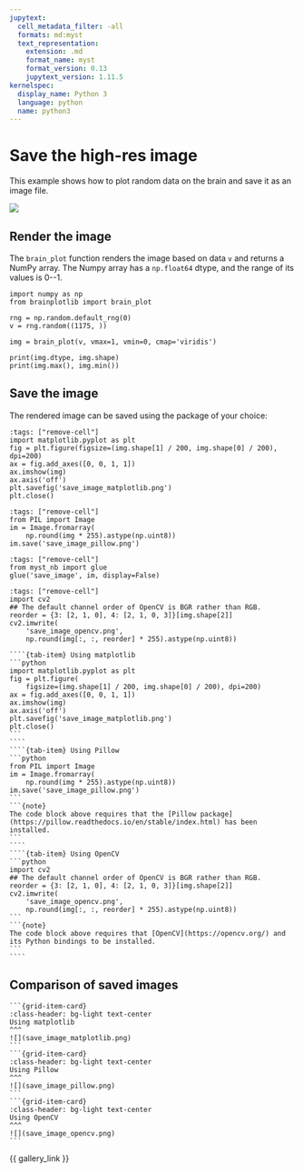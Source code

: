 ```yaml
---
jupytext:
  cell_metadata_filter: -all
  formats: md:myst
  text_representation:
    extension: .md
    format_name: myst
    format_version: 0.13
    jupytext_version: 1.11.5
kernelspec:
  display_name: Python 3
  language: python
  name: python3
---
```


# Save the high-res image

This example shows how to plot random data on the brain and save it as an image file.

![](save_image_pillow.png)


## Render the image

The `brain_plot` function renders the image based on data `v` and returns a NumPy array.
The Numpy array has a `np.float64` dtype, and the range of its values is 0--1.

```{code-cell}python
import numpy as np
from brainplotlib import brain_plot

rng = np.random.default_rng(0)
v = rng.random((1175, ))

img = brain_plot(v, vmax=1, vmin=0, cmap='viridis')

print(img.dtype, img.shape)
print(img.max(), img.min())
```


## Save the image
The rendered image can be saved using the package of your choice:

```{code-cell}python
:tags: ["remove-cell"]
import matplotlib.pyplot as plt
fig = plt.figure(figsize=(img.shape[1] / 200, img.shape[0] / 200), dpi=200)
ax = fig.add_axes([0, 0, 1, 1])
ax.imshow(img)
ax.axis('off')
plt.savefig('save_image_matplotlib.png')
plt.close()
```
```{code-cell}python
:tags: ["remove-cell"]
from PIL import Image
im = Image.fromarray(
    np.round(img * 255).astype(np.uint8))
im.save('save_image_pillow.png')
```
```{code-cell}python
:tags: ["remove-cell"]
from myst_nb import glue
glue('save_image', im, display=False)
```
```{code-cell}python
:tags: ["remove-cell"]
import cv2
## The default channel order of OpenCV is BGR rather than RGB.
reorder = {3: [2, 1, 0], 4: [2, 1, 0, 3]}[img.shape[2]]
cv2.imwrite(
    'save_image_opencv.png',
    np.round(img[:, :, reorder] * 255).astype(np.uint8))
```

`````{tab-set}
````{tab-item} Using matplotlib
```python
import matplotlib.pyplot as plt
fig = plt.figure(
    figsize=(img.shape[1] / 200, img.shape[0] / 200), dpi=200)
ax = fig.add_axes([0, 0, 1, 1])
ax.imshow(img)
ax.axis('off')
plt.savefig('save_image_matplotlib.png')
plt.close()
```
````
````{tab-item} Using Pillow
```python
from PIL import Image
im = Image.fromarray(
    np.round(img * 255).astype(np.uint8))
im.save('save_image_pillow.png')
```
```{note}
The code block above requires that the [Pillow package](https://pillow.readthedocs.io/en/stable/index.html) has been installed.
```
````
````{tab-item} Using OpenCV
```python
import cv2
## The default channel order of OpenCV is BGR rather than RGB.
reorder = {3: [2, 1, 0], 4: [2, 1, 0, 3]}[img.shape[2]]
cv2.imwrite(
    'save_image_opencv.png',
    np.round(img[:, :, reorder] * 255).astype(np.uint8))
```
```{note}
The code block above requires that [OpenCV](https://opencv.org/) and its Python bindings to be installed.
```
````
`````

## Comparison of saved images
````{grid}
```{grid-item-card}
:class-header: bg-light text-center
Using matplotlib
^^^
![](save_image_matplotlib.png)
```
```{grid-item-card}
:class-header: bg-light text-center
Using Pillow
^^^
![](save_image_pillow.png)
```
```{grid-item-card}
:class-header: bg-light text-center
Using OpenCV
^^^
![](save_image_opencv.png)
```
````

{{ gallery_link }}
